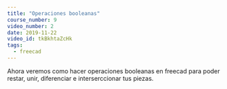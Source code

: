 ```yaml
---
title: "Operaciones booleanas"
course_number: 9
video_number: 2
date: 2019-11-22
video_id: tkBkhtaZcHk
tags:
  - freecad
---
```


Ahora veremos como hacer operaciones booleanas en freecad para poder restar, unir, diferenciar e interserccionar tus piezas.
